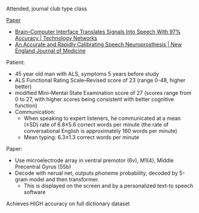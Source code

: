 

Attended, journal club type class

[Paper](https://canvas.ucdavis.edu/courses/961262/files?preview=26904565)
- [Brain–Computer Interface Translates Signals Into Speech With 97% Accuracy | Technology Networks](https://www.technologynetworks.com/tn/news/braincomputer-interface-translates-signals-into-speech-with-97-accuracy-389800)
- [An Accurate and Rapidly Calibrating Speech Neuroprosthesis | New England Journal of Medicine](https://www.nejm.org/doi/full/10.1056/NEJMoa2314132)

Patient:
- 45 year old man with ALS, symptoms 5 years before study
- ALS Functional Rating Scale–Revised score of 23 (range 0-48, higher better)
- modified Mini–Mental State Examination score of 27 (scores range from 0 to 27, with higher scores being consistent with better cognitive function)
- Communication:
	- When speaking to expert listeners, he communicated at a mean (±SD) rate of 6.8±5.6 correct words per minute (the rate of conversational English is approximately 160 words per minute)
	- Mean typing: 6.3±1.3 correct words per minute

Paper:
- Use microelectrode array in ventral premotor (6v), M1(4), Middle Precentral Gyrus (55b)
- Decode with nerual net, outputs phoneme probability, decoded by 5-gram model and then transformer.
	- This is displayed on the screen and by a personalized text-to speech software

Achieves HIGH accuracy on full dictionary dataset